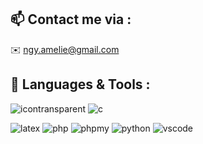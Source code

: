 

<!--
**4rtmelly/4rtmelly** is a ✨ _special_ ✨ repository because its `README.md` (this file) appears on your GitHub profile.

Here are some ideas to get you started:

- 🔭 I’m currently working on ...
- 🌱 I’m currently learning ...
- 👯 I’m looking to collaborate on ...
- 🤔 I’m looking for help with ...
- 💬 Ask me about ...
- 📫 How to reach me: ...
- 😄 Pronouns: ...
- ⚡ Fun fact: ...
-->
## :mailbox: Contact me via :

:envelope: ngy.amelie@gmail.com

## :school_satchel: Languages & Tools :

[](url)
![icontransparent](https://user-images.githubusercontent.com/60700094/109814329-abf17500-7c2e-11eb-8d93-e9c6e998bba1.png)
![c](https://user-images.githubusercontent.com/60700094/109816140-b0b72880-7c30-11eb-8478-94c2752866da.png)

![latex](https://user-images.githubusercontent.com/60700094/109815396-e14a9280-7c2f-11eb-8d25-f11b6c532c38.png)
![php](https://user-images.githubusercontent.com/60700094/109815406-e3acec80-7c2f-11eb-97c0-655596b4ad14.png)
![phpmy](https://user-images.githubusercontent.com/60700094/109815418-e7d90a00-7c2f-11eb-93fc-1285d36e4453.png)
![python](https://user-images.githubusercontent.com/60700094/109815431-ead3fa80-7c2f-11eb-826a-01f9c5415923.png)
![vscode](https://user-images.githubusercontent.com/60700094/109815449-ee678180-7c2f-11eb-8feb-7b430c75ee03.png)
